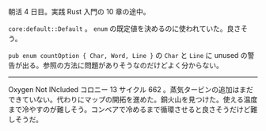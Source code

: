 朝活 4 日目。実践 Rust 入門の 10 章の途中。

`core:default::Default` 。 `enum` の既定値を決めるのに使われていた。良さそう。

`pub enum countOption { Char, Word, Line }` の `Char` と `Line` に unused の警告が出る。参照の方法に問題がありそうなのだけどよく分からない。

---

Oxygen Not INcluded コロニー 13 サイクル 662 。蒸気タービンの追加はまだできていない。代わりにマップの開拓を進めた。銅火山を見つけた。使える温度まで冷やすのが難しそう。コンベアで冷めるまで循環させると良さそうだけど難しそうだ。

